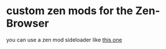
# custom zen mods for the Zen-Browser

you can use a zen mod sideloader like [this one](https://github.com/MihkelMK/zen-mods) 

